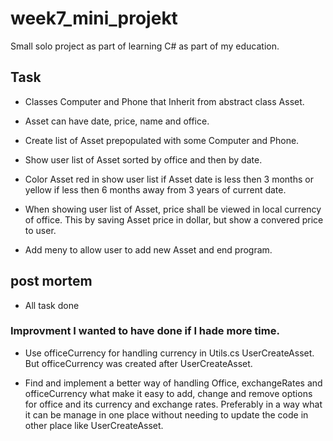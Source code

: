# week7_mini_projekt
Small solo project as part of learning C# as part of my education.

## Task

- Classes Computer and Phone that Inherit from abstract class Asset.

- Asset can have date, price, name and office.

- Create list of Asset prepopulated with some Computer and Phone.

- Show user list of Asset sorted by office and then by date.

- Color Asset red in show user list if Asset date is less then 3 months or yellow if less then 6 months away from 3 years of current date.

- When showing user list of Asset, price shall be viewed in local currency of office. This by saving Asset price in dollar, but show a convered price to user. 

- Add meny to allow user to add new Asset and end program.

## post mortem

- All task done

### Improvment I wanted to have done if I hade more time.

- Use officeCurrency for handling currency in Utils.cs UserCreateAsset. But officeCurrency was created after UserCreateAsset.

- Find and implement a better way of handling Office, exchangeRates and officeCurrency what make it easy to add, change and remove options for office and its currency and exchange rates. Preferably in a way what it can be manage in one place without needing to update the code in other place like UserCreateAsset.
